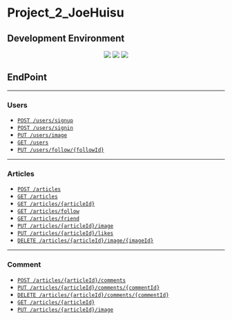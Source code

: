 # Project_2_JoeHuisu
## Development Environment

</div>
<div align="center">
	<img src="https://img.shields.io/badge/Java-007396?style=flat&logo=Conda-Forge&logoColor=white" />
	
<img src="https://img.shields.io/badge/Spring-6DB33F?style=flat&logo=Spring&logoColor=white" />
<img src="https://img.shields.io/badge/GitHub-181717?style=flat&logo=GitHub&logoColor=white" />
</div>

## EndPoint
- ---
### Users
- [`POST /users/signup`](/EndPoints/users/signup.md)
- [`POST /users/signin`](/EndPoints/users/signin.md)
- [`PUT /users/image`](/EndPoints/users/image.md)
- [`GET /users`](/EndPoints/users/(get).md)
- [`PUT /users/follow/{followId}`](/EndPoints/users/follow-followId.md)
- ---

### Articles
- [`POST /articles`](/EndPoints/articles/articles(post).md)
- [`GET /articles`](/EndPoints/articles/articles(get).md)
- [`GET /articles/{articleId}`](/EndPoints/articles/{articleId}(get).md)
- [`GET /articles/follow`](/EndPoints/articles/follow.md)
- [`GET /articles/friend`](/EndPoints/articles/friend.md)
- [`PUT /articles/{articleId}/image`](/EndPoints/articles/{articleId}-image(put).md)
- [`PUT /articles/{articleId}/likes`](/EndPoints/articles/{articleId}-likes.md)
- [`DELETE /articles/{articleId}/image/{imageId}`](/EndPoints/articles/{articleId}-image-{imageId}.md)

- ---
### Comment
- [`POST /articles/{articleId}/comments`](/EndPoints/comments/(post).md)
- [`PUT /articles/{articleId}/comments/{commentId}`](/EndPoints/comments/(put).md)
- [`DELETE /articles/{articleId}/comments/{commentId}`](/EndPoints/comments/{commentId}(delete).md)
- [`GET /articles/{articleId}`](/EndPoints/articles/{articleId}(get).md)
- [`PUT /articles/{articleId}/image`](/EndPoints/articles/{articleId}-image(put).md)
